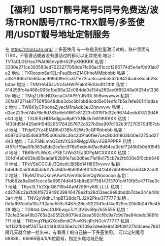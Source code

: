 # 【福利】USDT靓号尾号5同号免费送/波场TRON靓号/TRC-TRX靓号/多签使用/USDT靓号地址定制服务

在 <https://tronscan.org/> 上多签使用
有一些是我批量激活过的，账户里面有1TRX，不管激活或者没有激活过的都可以正常使用
地址：TVTaCLGEHas7PiAt9iEnvpBHA2PyXKKKKK
私钥：3330e271ce393583ed7223277958de7fc66ac51ccc1266774d5e4af0d91ab7e2
地址：TKRxopmSaKELnFauBbctZ14ChheMMbbbbb
私钥：a387066b2b560aac999d09e7cc67fe72cc3ccaeb5552b9424aabe8c5b23cbdbe
地址：TNMHA45sUVz4sHWPFakKRktUe3tt7ttttt
私钥：414258fc4a468c995d1bd96a32c084de0e154a2ff2ec0f85248e0f254e13360d
地址：TMqZLf6cNDXecaCk1APEYJNfDL5hBwwwww
私钥：30fa97271eb7756ff5848dbd3cbc6b1bb88cdd5e01edfc7b5a7efe90141ddaec
地址：TW6K1yCPbohaZjyecM1mAdk3eJ3hnvvvvv
私钥：d2ae223ed74b76e6d783c6eb1861c81223c0319f1d32e96744edb87422d46e0d
地址：TXUERzHDRxdjgoo8pKYXNkEk7e81tKKKKK
私钥：1435fd5f4429af4f9462651764267672c627b0be997d162b3f7270570d157cbd
地址：TFdpK2Yz4EfAB6nD3Bfo52Wz9cQPRbbbbb
私钥：8087d51d854683ff95b06a36c3642091a6f8e7cec9b0d1803b00e2275bd27d43
地址：TJLFSNLmoQEdtVXSSVRMgpVBuv2GBPPPPP
私钥：4f57c1f9aa0fb383a8de2ce1cc976e9edc4d7ac6d84ca3cbf7245b1b0d81945d
地址：TBKRnYLWoXLrPSETJWn31EJ3DPgMCXXXXX
私钥：301d14a0d83bd95eadaf82b9fe7ad2d6ae71ef8e175cb7a2fb630e5f0cbb6469
地址：TPxVSbCGCJiJ3QdedU8j5Bx14H8S5vvvvv
私钥：b4ebfc0a51b845b0d175c940e9b93bfef0f5ffe4f346745f89e9a550482ad3f2
地址：TByMZ1hcQknvAAw1UVwVSo5nVQgWoooooo
私钥：71d662e8e0b61cccd5e69574d4454b8e80f758143f3701c4f10fb5c4717ee3c1
地址：TKys3LThZXjdQ8715b4ApM299Hy88LLLLL
私钥：cd2788c2a2fd61f973949039846478e2fb28d13aec9e8dbddb7cbe344a40d3a4
地址：TNV2yVidhU1npBT28dqFLJ2X2Pkw377777
私钥：0dfa697cb0a10c7ff2abe553c3487e26ec9223d1cd74c629ec20b0b0475e4528
地址：TD84sLQwcCUKEwgc7JYj3VSv5RpZk55555
私钥：72cfe25ea49b3765a2a0552b9070ed2aea592cf8c9a7c9d7ae84dedc389fd7f1
地址：TN5mgYNpGXdeBmdCPuvKNcjPcNGcV77777
私钥：1d1132fb0eff2675a4414840336e2c26109a2dee0e9a139f09127fd0ceed7861
隔几天就会放一批出来，有看得上的自己搞一下多签使用。
可以定制尾号88888、66666等4/5/6位靓号，指定头尾地址匹配